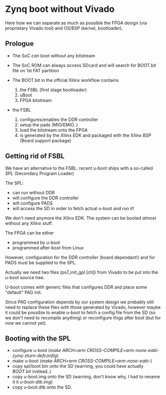 Zynq boot without Vivado
========================

Here how we can separate as much as possible the FPGA design (via proprietary Vivado tool)
and OS/BSP (kernel, bootloader).

Prologue
--------
- The SoC _can_ boot without any bitstream
- The SoC ROM can always access SDcard and will search for BOOT.bit file on 1st FAT partition
- The BOOT.bit in the official Xilinx workflow contains
  1) the FSBL (first stage bootloader)
  2) uBoot
  3) FPGA bitstream

- the FSBL
  1) configures/enables the DDR controller
  2) setup the pads (MIO/EMIO..)
  3) load the bitstream onto the FPGA
  4) is generated by the Xilinx EDK and packaged with the Xilinx BSP (Board support package)

Getting rid of FSBL
-------------------
We have an alternative to the FSBL: recent u-boot ships with a so-called *SPL* (Secondary Program Loader)

The SPL:
- can run without DDR
- will configure the DDR controller
- will configure PADS
- will access the SD in order to fetch actual u-boot and run it!

We don't need anymore the Xilinx EDK. The system can be booted *almost* without any Xilinx stuff.

The FPGA can be either
- programmed by u-boot
- programmed after-boot from Linux

However, configuration for the DDR controller (board dependant!) and for PADS must be
supplied to the SPL.

Actually we need two files (ps7_init_gpl.[ch]) from Vivado to be put into the u-boot source tree.

U-boot comes with generic files that configures DDR and place some "default" PAD init.

Since PAD configuration depends by our system design we probably still need to replace these files with those generated by Vivado, however maybe it could be possible to enable u-boot to fetch a config file from the SD (so we don't need to recompile anything) or reconfigure thigs after boot (but for now we cannot yet).

Booting with the SPL
--------------------

- configure u-boot (*make ARCH=arm CROSS-COMPILE=arm-none-eabi- zynq-zturn-defconfig*)
- make u-boot (*make ARCH=arm CROSS-COMPILE=arm-none-eabi-*)
- copy spl/boot.bin onto the SD (warning, you could have actually *BOOT*.bit instead..)
- copy u-boot.img onto the SD (warning, don't know why, I had to rename it it *u-boot-dtb.img*)
- copy u-boot.dtb onto the SD.
